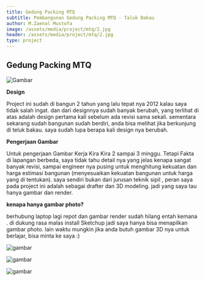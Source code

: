 ```yaml
---
title: Gedung Packing MTQ
subtitle: Pembangunan Gedung Packing MTQ - Taluk Bakau
author: M.Zaenal Mustofa
image: /assets/media/project/mtq/2.jpg
header: /assets/media/project/mtq/2.jpg
type: project
---
```


## Gedung Packing MTQ

![Gambar](/assets/media/project/mtq/1.jpg)

**Design**

Project ini sudah di bangun 2 tahun yang lalu tepat nya 2012 kalau saya tidak salah ingat.
dan dari designnya sudah banyak berubah, yang terlihat di atas adalah design pertama kali sebelum ada revisi sama sekali.
sementara sekarang sudah bangunan sudah berdiri, anda bisa melihat jika berkunjung di teluk bakau.
saya sudah lupa berapa kali design nya berubah.

**Pengerjaan Gambar**

Untuk pengerjaan Gambar Kerja Kira Kira 2 sampai 3 minggu.
Tetapi Fakta di lapangan berbeda, saya tidak tahu detail nya yang jelas kenapa sangat banyak revisi, sampai engineer nya pusing untuk menghitung kekuatan dan harga estimasi bangunan (menyesuaikan kekuatan bangunan untuk harga yang di tentukan).
saya sendiri bukan dari jurusan teknik sipil , peran saya pada project ini adalah sebagai drafter dan 3D modeling. jadi yang saya tau hanya gambar dan render.

**kenapa hanya gambar photo?**

berhubung laptop lagi repot dan gambar render sudah hilang entah kemana .
di dukung rasa malas install Sketchup jadi saya hanya bisa menapilkan gambar photo.
lain waktu mungkin jika anda butuh gambar 3D nya untuk berlajar, bisa minta ke saya :)

![gambar](/assets/media/project/mtq/1.jpg)

![gambar](/assets/media/project/mtq/2.jpg)

![gambar](/assets/media/project/mtq/3.jpg)